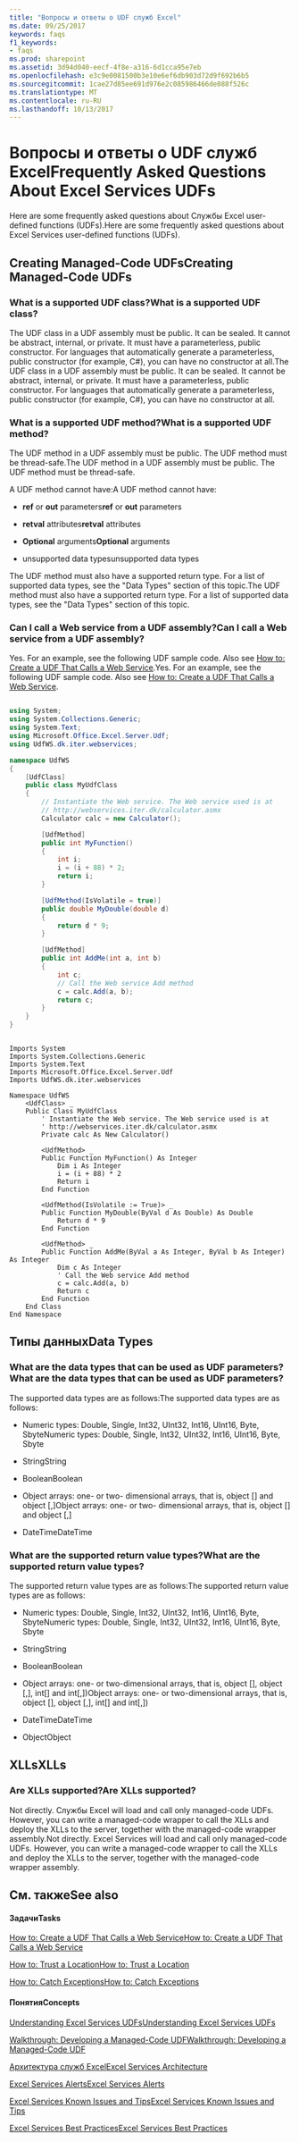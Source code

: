 ```yaml
---
title: "Вопросы и ответы о UDF служб Excel"
ms.date: 09/25/2017
keywords: faqs
f1_keywords:
- faqs
ms.prod: sharepoint
ms.assetid: 3d94d040-eecf-4f8e-a316-6d1cca95e7eb
ms.openlocfilehash: e3c9e0081500b3e10e6ef6db903d72d9f692b6b5
ms.sourcegitcommit: 1cae27d85ee691d976e2c085986466de088f526c
ms.translationtype: MT
ms.contentlocale: ru-RU
ms.lasthandoff: 10/13/2017
---
```

# <a name="frequently-asked-questions-about-excel-services-udfs"></a><span data-ttu-id="14ac1-103">Вопросы и ответы о UDF служб Excel</span><span class="sxs-lookup"><span data-stu-id="14ac1-103">Frequently Asked Questions About Excel Services UDFs</span></span>

<span data-ttu-id="14ac1-104">Here are some frequently asked questions about Службы Excel user-defined functions (UDFs).</span><span class="sxs-lookup"><span data-stu-id="14ac1-104">Here are some frequently asked questions about Excel Services user-defined functions (UDFs).</span></span> 
  
    
    


## <a name="creating-managed-code-udfs"></a><span data-ttu-id="14ac1-105">Creating Managed-Code UDFs</span><span class="sxs-lookup"><span data-stu-id="14ac1-105">Creating Managed-Code UDFs</span></span>


### <a name="what-is-a-supported-udf-class"></a><span data-ttu-id="14ac1-106">What is a supported UDF class?</span><span class="sxs-lookup"><span data-stu-id="14ac1-106">What is a supported UDF class?</span></span>

<span data-ttu-id="14ac1-p101">The UDF class in a UDF assembly must be public. It can be sealed. It cannot be abstract, internal, or private. It must have a parameterless, public constructor. For languages that automatically generate a parameterless, public constructor (for example, C#), you can have no constructor at all.</span><span class="sxs-lookup"><span data-stu-id="14ac1-p101">The UDF class in a UDF assembly must be public. It can be sealed. It cannot be abstract, internal, or private. It must have a parameterless, public constructor. For languages that automatically generate a parameterless, public constructor (for example, C#), you can have no constructor at all.</span></span>
  
    
    

### <a name="what-is-a-supported-udf-method"></a><span data-ttu-id="14ac1-112">What is a supported UDF method?</span><span class="sxs-lookup"><span data-stu-id="14ac1-112">What is a supported UDF method?</span></span>

<span data-ttu-id="14ac1-p102">The UDF method in a UDF assembly must be public. The UDF method must be thread-safe.</span><span class="sxs-lookup"><span data-stu-id="14ac1-p102">The UDF method in a UDF assembly must be public. The UDF method must be thread-safe.</span></span>
  
    
    
<span data-ttu-id="14ac1-115">A UDF method cannot have:</span><span class="sxs-lookup"><span data-stu-id="14ac1-115">A UDF method cannot have:</span></span> 
  
    
    

- <span data-ttu-id="14ac1-116">**ref** or **out** parameters</span><span class="sxs-lookup"><span data-stu-id="14ac1-116">**ref** or **out** parameters</span></span>
    
  
- <span data-ttu-id="14ac1-117">**retval** attributes</span><span class="sxs-lookup"><span data-stu-id="14ac1-117">**retval** attributes</span></span>
    
  
- <span data-ttu-id="14ac1-118">**Optional** arguments</span><span class="sxs-lookup"><span data-stu-id="14ac1-118">**Optional** arguments</span></span>
    
  
- <span data-ttu-id="14ac1-119">unsupported data types</span><span class="sxs-lookup"><span data-stu-id="14ac1-119">unsupported data types</span></span>
    
  
<span data-ttu-id="14ac1-p103">The UDF method must also have a supported return type. For a list of supported data types, see the "Data Types" section of this topic.</span><span class="sxs-lookup"><span data-stu-id="14ac1-p103">The UDF method must also have a supported return type. For a list of supported data types, see the "Data Types" section of this topic.</span></span>
  
    
    

### <a name="can-i-call-a-web-service-from-a-udf-assembly"></a><span data-ttu-id="14ac1-122">Can I call a Web service from a UDF assembly?</span><span class="sxs-lookup"><span data-stu-id="14ac1-122">Can I call a Web service from a UDF assembly?</span></span>

<span data-ttu-id="14ac1-p104">Yes. For an example, see the following UDF sample code. Also see  [How to: Create a UDF That Calls a Web Service](how-to-create-a-udf-that-calls-a-web-service.md).</span><span class="sxs-lookup"><span data-stu-id="14ac1-p104">Yes. For an example, see the following UDF sample code. Also see  [How to: Create a UDF That Calls a Web Service](how-to-create-a-udf-that-calls-a-web-service.md).</span></span>
  
    
    

```cs

using System;
using System.Collections.Generic;
using System.Text;
using Microsoft.Office.Excel.Server.Udf;
using UdfWS.dk.iter.webservices;

namespace UdfWS
{
    [UdfClass]
    public class MyUdfClass
    {
        // Instantiate the Web service. The Web service used is at   
        // http://webservices.iter.dk/calculator.asmx
        Calculator calc = new Calculator();

        [UdfMethod]
        public int MyFunction()
        {
            int i;
            i = (i + 88) * 2;
            return i;
        }

        [UdfMethod(IsVolatile = true)]
        public double MyDouble(double d)
        {
            return d * 9;
        }

        [UdfMethod]
        public int AddMe(int a, int b)
        {
            int c;
            // Call the Web service Add method
            c = calc.Add(a, b);
            return c;
        }        
    }
}
```


```VB.net

Imports System
Imports System.Collections.Generic
Imports System.Text
Imports Microsoft.Office.Excel.Server.Udf
Imports UdfWS.dk.iter.webservices

Namespace UdfWS
    <UdfClass> _
    Public Class MyUdfClass
        ' Instantiate the Web service. The Web service used is at   
        ' http://webservices.iter.dk/calculator.asmx
        Private calc As New Calculator()

        <UdfMethod> _
        Public Function MyFunction() As Integer
            Dim i As Integer
            i = (i + 88) * 2
            Return i
        End Function

        <UdfMethod(IsVolatile := True)> _
        Public Function MyDouble(ByVal d As Double) As Double
            Return d * 9
        End Function

        <UdfMethod> _
        Public Function AddMe(ByVal a As Integer, ByVal b As Integer) As Integer
            Dim c As Integer
            ' Call the Web service Add method
            c = calc.Add(a, b)
            Return c
        End Function
    End Class
End Namespace
```


## <a name="data-types"></a><span data-ttu-id="14ac1-126">Типы данных</span><span class="sxs-lookup"><span data-stu-id="14ac1-126">Data Types</span></span>


### <a name="what-are-the-data-types-that-can-be-used-as-udf-parameters"></a><span data-ttu-id="14ac1-127">What are the data types that can be used as UDF parameters?</span><span class="sxs-lookup"><span data-stu-id="14ac1-127">What are the data types that can be used as UDF parameters?</span></span>

<span data-ttu-id="14ac1-128">The supported data types are as follows:</span><span class="sxs-lookup"><span data-stu-id="14ac1-128">The supported data types are as follows:</span></span>
  
    
    

- <span data-ttu-id="14ac1-129">Numeric types: Double, Single, Int32, UInt32, Int16, UInt16, Byte, Sbyte</span><span class="sxs-lookup"><span data-stu-id="14ac1-129">Numeric types: Double, Single, Int32, UInt32, Int16, UInt16, Byte, Sbyte</span></span>
    
  
- <span data-ttu-id="14ac1-130">String</span><span class="sxs-lookup"><span data-stu-id="14ac1-130">String</span></span>
    
  
- <span data-ttu-id="14ac1-131">Boolean</span><span class="sxs-lookup"><span data-stu-id="14ac1-131">Boolean</span></span>
    
  
- <span data-ttu-id="14ac1-132">Object arrays: one- or two- dimensional arrays, that is, object [] and object [,]</span><span class="sxs-lookup"><span data-stu-id="14ac1-132">Object arrays: one- or two- dimensional arrays, that is, object [] and object [,]</span></span>
    
  
- <span data-ttu-id="14ac1-133">DateTime</span><span class="sxs-lookup"><span data-stu-id="14ac1-133">DateTime</span></span> 
    
  

### <a name="what-are-the-supported-return-value-types"></a><span data-ttu-id="14ac1-134">What are the supported return value types?</span><span class="sxs-lookup"><span data-stu-id="14ac1-134">What are the supported return value types?</span></span>

<span data-ttu-id="14ac1-135">The supported return value types are as follows:</span><span class="sxs-lookup"><span data-stu-id="14ac1-135">The supported return value types are as follows:</span></span>
  
    
    

- <span data-ttu-id="14ac1-136">Numeric types: Double, Single, Int32, UInt32, Int16, UInt16, Byte, Sbyte</span><span class="sxs-lookup"><span data-stu-id="14ac1-136">Numeric types: Double, Single, Int32, UInt32, Int16, UInt16, Byte, Sbyte</span></span>
    
  
- <span data-ttu-id="14ac1-137">String</span><span class="sxs-lookup"><span data-stu-id="14ac1-137">String</span></span>
    
  
- <span data-ttu-id="14ac1-138">Boolean</span><span class="sxs-lookup"><span data-stu-id="14ac1-138">Boolean</span></span>
    
  
- <span data-ttu-id="14ac1-139">Object arrays: one- or two-dimensional arrays, that is, object [], object [,], int[] and int[,])</span><span class="sxs-lookup"><span data-stu-id="14ac1-139">Object arrays: one- or two-dimensional arrays, that is, object [], object [,], int[] and int[,])</span></span>
    
  
- <span data-ttu-id="14ac1-140">DateTime</span><span class="sxs-lookup"><span data-stu-id="14ac1-140">DateTime</span></span> 
    
  
- <span data-ttu-id="14ac1-141">Object</span><span class="sxs-lookup"><span data-stu-id="14ac1-141">Object</span></span>
    
  

## <a name="xlls"></a><span data-ttu-id="14ac1-142">XLLs</span><span class="sxs-lookup"><span data-stu-id="14ac1-142">XLLs</span></span>


### <a name="are-xlls-supported"></a><span data-ttu-id="14ac1-143">Are XLLs supported?</span><span class="sxs-lookup"><span data-stu-id="14ac1-143">Are XLLs supported?</span></span>

<span data-ttu-id="14ac1-p105">Not directly. Службы Excel will load and call only managed-code UDFs. However, you can write a managed-code wrapper to call the XLLs and deploy the XLLs to the server, together with the managed-code wrapper assembly.</span><span class="sxs-lookup"><span data-stu-id="14ac1-p105">Not directly. Excel Services will load and call only managed-code UDFs. However, you can write a managed-code wrapper to call the XLLs and deploy the XLLs to the server, together with the managed-code wrapper assembly.</span></span>
  
    
    

## <a name="see-also"></a><span data-ttu-id="14ac1-147">См. также</span><span class="sxs-lookup"><span data-stu-id="14ac1-147">See also</span></span>


#### <a name="tasks"></a><span data-ttu-id="14ac1-148">Задачи</span><span class="sxs-lookup"><span data-stu-id="14ac1-148">Tasks</span></span>


  
    
    
 [<span data-ttu-id="14ac1-149">How to: Create a UDF That Calls a Web Service</span><span class="sxs-lookup"><span data-stu-id="14ac1-149">How to: Create a UDF That Calls a Web Service</span></span>](how-to-create-a-udf-that-calls-a-web-service.md)
  
    
    
 [<span data-ttu-id="14ac1-150">How to: Trust a Location</span><span class="sxs-lookup"><span data-stu-id="14ac1-150">How to: Trust a Location</span></span>](how-to-trust-a-location.md)
  
    
    
 [<span data-ttu-id="14ac1-151">How to: Catch Exceptions</span><span class="sxs-lookup"><span data-stu-id="14ac1-151">How to: Catch Exceptions</span></span>](how-to-catch-exceptions.md)
#### <a name="concepts"></a><span data-ttu-id="14ac1-152">Понятия</span><span class="sxs-lookup"><span data-stu-id="14ac1-152">Concepts</span></span>


  
    
    
 [<span data-ttu-id="14ac1-153">Understanding Excel Services UDFs</span><span class="sxs-lookup"><span data-stu-id="14ac1-153">Understanding Excel Services UDFs</span></span>](understanding-excel-services-udfs.md)
  
    
    
 [<span data-ttu-id="14ac1-154">Walkthrough: Developing a Managed-Code UDF</span><span class="sxs-lookup"><span data-stu-id="14ac1-154">Walkthrough: Developing a Managed-Code UDF</span></span>](walkthrough-developing-a-managed-code-udf.md)
  
    
    
 [<span data-ttu-id="14ac1-155">Архитектура служб Excel</span><span class="sxs-lookup"><span data-stu-id="14ac1-155">Excel Services Architecture</span></span>](excel-services-architecture.md)
  
    
    
 [<span data-ttu-id="14ac1-156">Excel Services Alerts</span><span class="sxs-lookup"><span data-stu-id="14ac1-156">Excel Services Alerts</span></span>](excel-services-alerts.md)
  
    
    
 [<span data-ttu-id="14ac1-157">Excel Services Known Issues and Tips</span><span class="sxs-lookup"><span data-stu-id="14ac1-157">Excel Services Known Issues and Tips</span></span>](excel-services-known-issues-and-tips.md)
  
    
    
 [<span data-ttu-id="14ac1-158">Excel Services Best Practices</span><span class="sxs-lookup"><span data-stu-id="14ac1-158">Excel Services Best Practices</span></span>](excel-services-best-practices.md)
